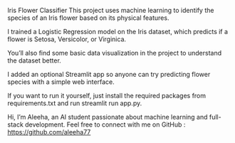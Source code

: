 Iris Flower Classifier
This project uses machine learning to identify the species of an Iris flower based on its physical features.

I trained a Logistic Regression model on the Iris dataset, which predicts if a flower is Setosa, Versicolor, or Virginica.

You’ll also find some basic data visualization in the project to understand the dataset better.

I added an optional Streamlit app so anyone can try predicting flower species with a simple web interface.

If you want to run it yourself, just install the required packages from requirements.txt and run streamlit run app.py.



Hi, I’m Aleeha, an AI student passionate about machine learning and full-stack development.
Feel free to connect with me on GitHub : https://github.com/aleeha77
